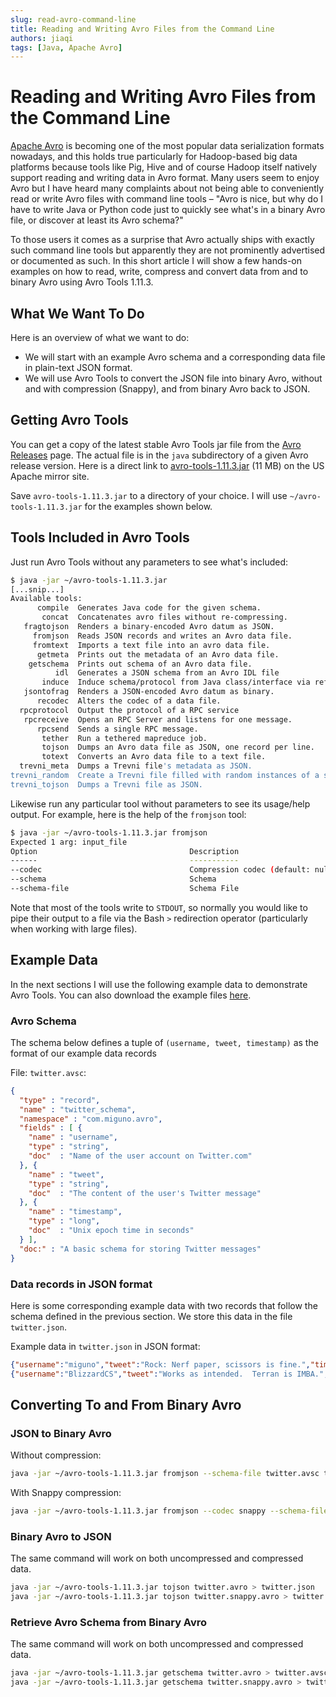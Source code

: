 ```yaml
---
slug: read-avro-command-line
title: Reading and Writing Avro Files from the Command Line
authors: jiaqi
tags: [Java, Apache Avro]
---
```


[//]: # (Copyright Jiaqi Liu)

[//]: # (Licensed under the Apache License, Version 2.0 &#40;the "License"&#41;;)
[//]: # (you may not use this file except in compliance with the License.)
[//]: # (You may obtain a copy of the License at)

[//]: # (    http://www.apache.org/licenses/LICENSE-2.0)

[//]: # (Unless required by applicable law or agreed to in writing, software)
[//]: # (distributed under the License is distributed on an "AS IS" BASIS,)
[//]: # (WITHOUT WARRANTIES OR CONDITIONS OF ANY KIND, either express or implied.)
[//]: # (See the License for the specific language governing permissions and)
[//]: # (limitations under the License.)

<!--truncate-->

Reading and Writing Avro Files from the Command Line
====================================================

[Apache Avro](http://avro.apache.org/) is becoming one of the most popular data serialization formats nowadays, and this
holds true particularly for Hadoop-based big data platforms because tools like Pig, Hive and of course Hadoop itself
natively support reading and writing data in Avro format. Many users seem to enjoy Avro but I have heard many complaints
about not being able to conveniently read or write Avro files with command line tools – "Avro is nice, but why do I have
to write Java or Python code just to quickly see what's in a binary Avro file, or discover at least its Avro schema?"

To those users it comes as a surprise that Avro actually ships with exactly such command line tools but apparently they
are not prominently advertised or documented as such. In this short article I will show a few hands-on examples on how
to read, write, compress and convert data from and to binary Avro using Avro Tools 1.11.3.

What We Want To Do
------------------

Here is an overview of what we want to do:

- We will start with an example Avro schema and a corresponding data file in plain-text JSON format.
- We will use Avro Tools to convert the JSON file into binary Avro, without and with compression (Snappy), and from
  binary Avro back to JSON.

Getting Avro Tools
------------------

You can get a copy of the latest stable Avro Tools jar file from the
[Avro Releases](http://avro.apache.org/releases.html#Download) page. The actual file is in the `java` subdirectory of a
given Avro release version. Here is a direct link to
[avro-tools-1.11.3.jar](https://dlcdn.apache.org/avro/avro-1.11.3/java/avro-tools-1.11.3.jar) (11 MB) on the US Apache
mirror site.

Save `avro-tools-1.11.3.jar` to a directory of your choice. I will use `~/avro-tools-1.11.3.jar` for the examples shown
below.

Tools Included in Avro Tools
----------------------------

Just run Avro Tools without any parameters to see what's included:

```bash
$ java -jar ~/avro-tools-1.11.3.jar
[...snip...]
Available tools:
      compile  Generates Java code for the given schema.
       concat  Concatenates avro files without re-compressing.
   fragtojson  Renders a binary-encoded Avro datum as JSON.
     fromjson  Reads JSON records and writes an Avro data file.
     fromtext  Imports a text file into an avro data file.
      getmeta  Prints out the metadata of an Avro data file.
    getschema  Prints out schema of an Avro data file.
          idl  Generates a JSON schema from an Avro IDL file
       induce  Induce schema/protocol from Java class/interface via reflection.
   jsontofrag  Renders a JSON-encoded Avro datum as binary.
      recodec  Alters the codec of a data file.
  rpcprotocol  Output the protocol of a RPC service
   rpcreceive  Opens an RPC Server and listens for one message.
      rpcsend  Sends a single RPC message.
       tether  Run a tethered mapreduce job.
       tojson  Dumps an Avro data file as JSON, one record per line.
       totext  Converts an Avro data file to a text file.
  trevni_meta  Dumps a Trevni file's metadata as JSON.
trevni_random  Create a Trevni file filled with random instances of a schema.
trevni_tojson  Dumps a Trevni file as JSON.
```

Likewise run any particular tool without parameters to see its usage/help output. For example, here is the help of the
`fromjson` tool:

```bash
$ java -jar ~/avro-tools-1.11.3.jar fromjson
Expected 1 arg: input_file
Option                                  Description
------                                  -----------
--codec                                 Compression codec (default: null)
--schema                                Schema
--schema-file                           Schema File
```

Note that most of the tools write to `STDOUT`, so normally you would like to pipe their output to a file via the Bash
`>` redirection operator (particularly when working with large files).

Example Data
------------

In the next sections I will use the following example data to demonstrate Avro Tools. You can also download the example
files [here](https://github.com/miguno/avro-cli-examples).

### Avro Schema

The schema below defines a tuple of `(username, tweet, timestamp)` as the format of our example data records

File: `twitter.avsc`:

```json
{
  "type" : "record",
  "name" : "twitter_schema",
  "namespace" : "com.miguno.avro",
  "fields" : [ {
    "name" : "username",
    "type" : "string",
    "doc"  : "Name of the user account on Twitter.com"
  }, {
    "name" : "tweet",
    "type" : "string",
    "doc"  : "The content of the user's Twitter message"
  }, {
    "name" : "timestamp",
    "type" : "long",
    "doc"  : "Unix epoch time in seconds"
  } ],
  "doc:" : "A basic schema for storing Twitter messages"
}
```

### Data records in JSON format

Here is some corresponding example data with two records that follow the schema defined in the previous section. We
store this data in the file `twitter.json`.

Example data in `twitter.json` in JSON format:

```json
{"username":"miguno","tweet":"Rock: Nerf paper, scissors is fine.","timestamp": 1366150681}
{"username":"BlizzardCS","tweet":"Works as intended.  Terran is IMBA.","timestamp": 1366154481}
```

Converting To and From Binary Avro
----------------------------------

### JSON to Binary Avro

Without compression:

```bash
java -jar ~/avro-tools-1.11.3.jar fromjson --schema-file twitter.avsc twitter.json > twitter.avro
```

With Snappy compression:

```bash
java -jar ~/avro-tools-1.11.3.jar fromjson --codec snappy --schema-file twitter.avsc twitter.json > twitter.snappy.avro
```

### Binary Avro to JSON

The same command will work on both uncompressed and compressed data.

```bash
java -jar ~/avro-tools-1.11.3.jar tojson twitter.avro > twitter.json
java -jar ~/avro-tools-1.11.3.jar tojson twitter.snappy.avro > twitter.json
```

### Retrieve Avro Schema from Binary Avro

The same command will work on both uncompressed and compressed data.

```bash
java -jar ~/avro-tools-1.11.3.jar getschema twitter.avro > twitter.avsc
java -jar ~/avro-tools-1.11.3.jar getschema twitter.snappy.avro > twitter.avsc
```
